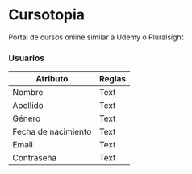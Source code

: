 # Cursotopia

Portal de cursos online similar a Udemy o Pluralsight

### Usuarios
| Atributo    | Reglas      |
| ----------- | ----------- |
| Nombre      | Text        |
| Apellido    | Text        |
| Género      | Text        |
| Fecha de nacimiento | Text |
| Email       | Text        |
| Contraseña  | Text        |